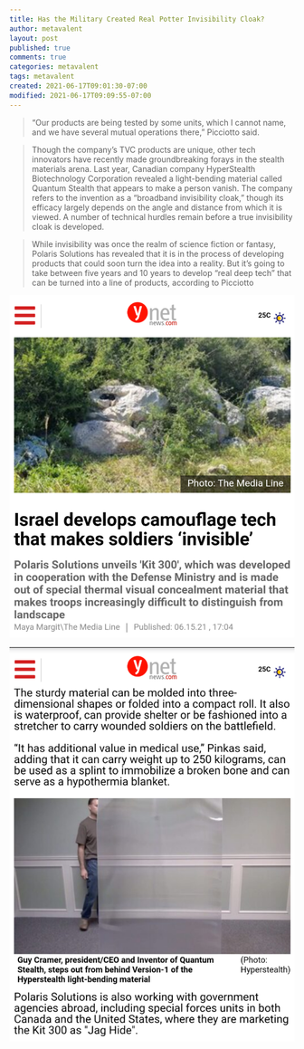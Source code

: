 ```yaml
---
title: Has the Military Created Real Potter Invisibility Cloak?
author: metavalent
layout: post
published: true
comments: true
categories: metavalent
tags: metavalent
created: 2021-06-17T09:01:30-07:00
modified: 2021-06-17T09:09:55-07:00
---
```


> “Our products are being tested by some units, which I cannot name, and we have several mutual operations there,” Picciotto said.

> Though the company’s TVC products are unique, other tech innovators have recently made groundbreaking forays in the stealth materials arena.
Last year, Canadian company HyperStealth Biotechnology Corporation revealed a light-bending material called Quantum Stealth that appears to make a person vanish. The company refers to the invention as a “broadband invisibility cloak,” though its efficacy largely depends on the angle and distance from which it is viewed.
A number of technical hurdles remain before a true invisibility cloak is developed.

> While invisibility was once the realm of science fiction or fantasy, Polaris Solutions has revealed that it is in the process of developing products that could soon turn the idea into a reality. But it’s going to take between five years and 10 years to develop “real deep tech” that can be turned into a line of products, according to Picciotto

[![Image](/assets/images/image_picker3000011605965769370.png)](https://www.ynetnews.com/business/article/S1y58gUiO)

[![Image](/assets/images/image_picker8909536019357608008.png)](https://www.ynetnews.com/business/article/S1y58gUiO)
